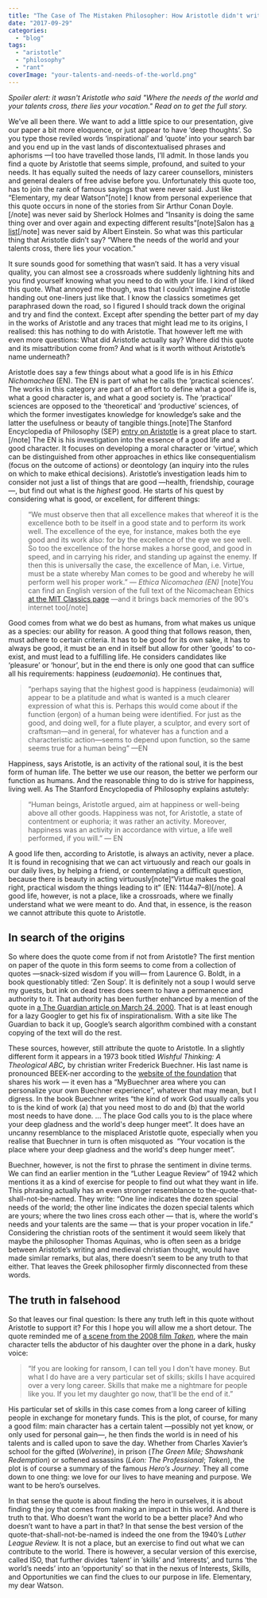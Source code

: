 ```yaml
---
title: "The Case of The Mistaken Philosopher: How Aristotle didn't write a quote about talents and vocation."
date: "2017-09-29"
categories: 
  - "blog"
tags: 
  - "aristotle"
  - "philosophy"
  - "rant"
coverImage: "your-talents-and-needs-of-the-world.png"
---
```


_Spoiler alert: it wasn't Aristotle who said "Where the needs of the world and your talents cross, there lies your vocation." Read on to get the full story._

We’ve all been there. We want to add a little spice to our presentation, give our paper a bit more eloquence, or just appear to have ‘deep thoughts’. So you type those reviled words ‘inspirational’ and ‘quote’ into your search bar and you end up in the vast lands of discontextualised phrases and aphorisms —I too have travelled those lands, I’ll admit. In those lands you find a quote by Aristotle that seems simple, profound, and suited to your needs. It has equally suited the needs of lazy career counsellors, ministers and general dealers of free advise before you. Unfortunately this quote too, has to join the rank of famous sayings that were never said. Just like  “Elementary, my dear Watson”\[note\] I know from personal experience that this quote occurs in none of the stories from Sir Arthur Conan Doyle.\[/note\] was never said by Sherlock Holmes and “Insanity is doing the same thing over and over again and expecting different results”\[note\]Salon has [a list](http://www.salon.com/2013/08/06/the_definition_of_insanity_is_the_most_overused_cliche_of_all_time/)\[/note\]⁠ was never said by Albert Einstein. So what was this particular thing that Aristotle didn’t say? “Where the needs of the world and your talents cross, there lies your vocation.”

It sure sounds good for something that wasn’t said. It has a very visual quality, you can almost see a crossroads where suddenly lightning hits and you find yourself knowing what you need to do with your life. I kind of liked this quote. What annoyed me though, was that I couldn’t imagine Aristotle handing out one-liners just like that. I know the classics sometimes get paraphrased down the road, so I figured I should track down the original and try and find the context. Except after spending the better part of my day in the works of Aristotle and any traces that might lead me to its origins, I realised: this has nothing to do with Aristotle. That however left me with even more questions: What did Aristotle actually say? Where did this quote and its misattribution come from? And what is it worth without Aristotle’s name underneath?

Aristotle does say a few things about what a good life is in his _Ethica Nichomachea_ (EN). The EN is part of what he calls the ‘practical sciences’. The works in this category are part of an effort to define what a good life is, what a good character is, and what a good society is. The ‘practical’ sciences are opposed to the ‘theoretical’ and ‘productive’ sciences, of which the former investigates knowledge for knowledge’s sake and the latter the usefulness or beauty of tangible things.\[note\]The Stanford Encyclopedia of Philosophy (SEP) [entry on Aristotle](https://plato.stanford.edu/entries/aristotle/) is a great place to start.\[/note\]⁠ The EN is his investigation into the essence of a good life and a good character. It focuses on developing a moral character or ‘virtue’, which can be distinguished from other approaches in ethics like consequentialism (focus on the outcome of actions) or deontology (an inquiry into the rules on which to make ethical decisions). Aristotle’s investigation leads him to consider not just a list of things that are good —health, friendship, courage—, but find out what is the _highest_ good. He starts of his quest by considering what is good, or excellent, for different things:

> “We must observe then that all excellence makes that whereof it is the excellence both to be itself in a good state and to perform its work well. The excellence of the eye, for instance, makes both the eye good and its work also: for by the excellence of the eye we see well. So too the excellence of the horse makes a horse good, and good in speed, and in carrying his rider, and standing up against the enemy. If then this is universally the case, the excellence of Man, i.e. Virtue, must be a state whereby Man comes to be good and whereby he will perform well his proper work.” — _Ethica Nicomachea (EN)_ \[note\]You can find an English version of the full text of the Nicomachean Ethics [at the MIT Classics page](http://classics.mit.edu/Aristotle/nicomachaen.html) —and it brings back memories of the 90's internet too\[/note\]

Good comes from what we do best as humans, from what makes us unique as a species: our ability for reason. A good thing that follows reason, then, must adhere to certain criteria. It has to be good for its own sake, it has to always be good, it must be an end in itself but allow for other ‘goods’ to co-exist, and must lead to a fulfilling life. He considers candidates like ‘pleasure’ or ‘honour’, but in the end there is only one good that can suffice all his requirements: happiness (_eudaemonia_). He continues that,

> “perhaps saying that the highest good is happiness (eudaimonia) will appear to be a platitude and what is wanted is a much clearer expression of what this is. Perhaps this would come about if the function (ergon) of a human being were identified. For just as the good, and doing well, for a flute player, a sculptor, and every sort of craftsman—and in general, for whatever has a function and a characteristic action—seems to depend upon function, so the same seems true for a human being” —EN

Happiness, says Aristotle, is an activity of the rational soul, it is the best form of human life. The better we use our reason, the better we perform our function as humans. And the reasonable thing to do is strive for happiness, living well. As The Stanford Encyclopedia of Philosophy explains astutely:

> “Human beings, Aristotle argued, aim at happiness or well-being above all other goods. Happiness was not, for Aristotle, a state of contentment or euphoria; it was rather an activity. Moreover, happiness was an activity in accordance with virtue, a life well performed, if you will.” — EN ⁠

A good life then, according to Aristotle, is always an activity, never a place. It is found in recognising that we can act virtuously and reach our goals in our daily lives, by helping a friend, or contemplating a difficult question, because there is beauty in acting virtuously\[note\]“Virtue makes the goal right, practical wisdom the things leading to it” (EN: 1144a7–8)\[/note\].⁠ A good life, however, is not a place, like a crossroads, where we finally understand what we were meant to do. And that, in essence, is the reason we cannot attribute this quote to Aristotle.

## **In search of the origins**

So where does the quote come from if not from Aristotle? The first mention on paper of the quote in this form seems to come from a collection of quotes —snack-sized wisdom if you will— from Laurence G. Boldt, in a book questionably titled: ‘Zen Soup’. It is definitely not a soup I would serve my guests, but ink on dead trees does seem to have a permanence and authority to it. That authority has been further enhanced by a mention of the quote in [a The Guardian article on March 24, 2000](https://www.theguardian.com/education/2000/mar/25/schools). That is at least enough for a lazy Googler to get his fix of inspirationalism. With a site like The Guardian to back it up, Google’s search algorithm combined with a constant copying of the text will do the rest.

These sources, however, still attribute the quote to Aristotle. In a slightly different form it appears in a 1973 book titled _Wishful Thinking: A Theological ABC_**_,_** by christian writer Frederick Buechner. His last name is pronounced BEEK-ner according to the [website of the foundation](http://www.frederickbuechner.com) that shares his work — it even has a “MyBuechner area where you can personalize your own Buechner experience”, whatever that may mean, but I digress. In the book Buechner writes “the kind of work God usually calls you to is the kind of work (a) that you need most to do and (b) that the world most needs to have done. ... The place God calls you to is the place where your deep gladness and the world's deep hunger meet”. It does have an uncanny resemblance to the misplaced Aristotle quote, especially when you realise that Buechner in turn is often misquoted as  “Your vocation is the place where your deep gladness and the world's deep hunger meet”.

Buechner, however, is not the first to phrase the sentiment in divine terms. We can find an earlier mention in the “Luther League Review” of 1942 which mentions it as a kind of exercise for people to find out what they want in life. This phrasing actually has an even stronger resemblance to the-quote-that-shall-not-be-named. They write: “One line indicates the dozen special needs of the world; the other line indicates the dozen special talents which are yours; where the two lines cross each other — that is, where the world's needs and your talents are the same — that is your proper vocation in life.” Considering the christian roots of the sentiment it would seem likely that maybe the philosopher Thomas Aquinas, who is often seen as a bridge between Aristotle’s writing and medieval christian thought, would have made similar remarks, but alas, there doesn’t seem to be any truth to that either. That leaves the Greek philosopher firmly disconnected from these words.

## **The truth in falsehood** 

So that leaves our final question: Is there any truth left in this quote without Aristotle to support it? For this I hope you will allow me a short detour. The quote reminded me of [a scene from the 2008 film _Taken_](https://youtu.be/KgmO32IdwuE), where the main character tells the abductor of his daughter over the phone in a dark, husky voice:

> “If you are looking for ransom, I can tell you I don't have money. But what I do have are a very particular set of skills; skills I have acquired over a very long career. Skills that make me a nightmare for people like you. If you let my daughter go now, that'll be the end of it.”

His particular set of skills in this case comes from a long career of killing people in exchange for monetary funds. This is the plot, of course, for many a good film: main character has a certain talent —possibly not yet know, or only used for personal gain—, he then finds the world is in need of his talents and is called upon to save the day. Whether from Charles Xavier’s school for the gifted (_Wolverine_), in prison (_The Green Mile; Shawshank Redemption_) or softened assassins (_Léon: The Professional_; _Taken_), the plot is of course a summary of the famous _Hero’s Journey_. They all come down to one thing: we love for our lives to have meaning and purpose. We want to be hero’s ourselves.

In that sense the quote is about finding the hero in ourselves, it is about finding the joy that comes from making an impact in this world. And there is truth to that. Who doesn’t want the world to be a better place? And who doesn’t want to have a part in that? In that sense the best version of the quote-that-shall-not-be-named is indeed the one from the 1940’s _Luther League Review._ It is not a place, but an exercise to find out what we can contribute to the world. There is however, a secular version of this exercise, called ISO, that further divides ‘talent’ in ’skills’ and ‘interests’, and turns ‘the world’s needs’ into an ‘opportunity’ so that in the nexus of Interests, Skills, and Opportunities we can find the clues to our purpose in life. Elementary, my dear Watson.
